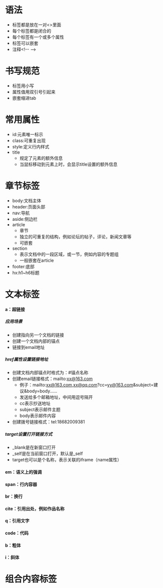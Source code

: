 # 语法
- 标签都是放在一对<>里面
- 每个标签都是闭合的
- 每个标签有一个或多个属性
- 标签可以嵌套
- 注释&lt;!-- --&gt;

# 书写规范
- 标签用小写
- 属性值用双引号引起来
- 嵌套缩进tab

# 常用属性
- id:元素唯一标示
- class:可重复出现
- style:定义行内样式
- title
  - 规定了元素的额外信息
  - 当鼠标移动到元素上时，会显示title设置的额外信息

# 章节标签
- body:文档主体
- header:页面头部
- nav:导航
- aside:侧边栏
- article
  - 章节
  - 独立的可重复的结构，例如论坛的帖子，评论，新闻文章等
  - 可嵌套
- section
  - 表示文档中的一段区域，或一节，例如内容的专题组
  - 一般嵌套在article
- footer:底部
- hx:h1~h6标题

# 文本标签
#### a：超链接
##### 应用场景
- 创建指向另一个文档的链接
- 创建一个文档内部的锚点
- 链接到email地址

##### href属性设置链接地址
- 创建文档内部锚点时格式为：#锚点名称
- 创建email链接格式：mailto:xx@163.com
  - 例子：mailto:xx@163.com,xx@qq.com?cc=yy@163.com&subject=建议&body=body……
  - 发送给多个邮箱地址，中间用逗号隔开
  - cc表示抄送地址
  - subject表示邮件主题
  - body表示邮件内容
- 创建拨号链接格式：tel:18682009381

##### target设置打开链接方式
- _blank是在新窗口打开
- _self是在当前窗口打开，默认是_self
- target也可以是个名称，表示关联的iframe（name属性）

#### em：语义上的强调
#### span：行内容器
#### br：换行
#### cite：引用出处，例如作品名称
#### q：引用文字
#### code：代码
#### b：粗体
#### i：斜体

# 组合内容标签
